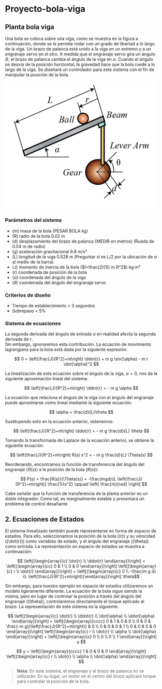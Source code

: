 # Proyecto-bola-viga

## Planta bola viga

Una bola se coloca sobre una viga, como se muestra en la figura a continuación, donde se le permite rodar con un grado de libertad a lo largo de la viga. Un brazo de palanca está unido a la viga en un extremo y a un engranaje servo en el otro. A medida que el engranaje servo gira un ángulo $\Theta$, el brazo de palanca cambia el ángulo de la viga en $\alpha$. Cuando el ángulo se desvía de la posición horizontal, la gravedad hace que la bola ruede a lo largo de la viga. Se diseñará un controlador para este sistema con el fin de manipular la posición de la bola.

![Diagrama del sistema bola-viga](./Imagenes/bola_viga.png)

### Parámetros del sistema 

+ (m) masa de la bola (PESAR BOLA kg)
+ (R) radio de la bola 0.02 m 
+ (d) desplazamiento del brazo de palanca (MEDIR en metros) (Rueda de 0.04 m de radio)
+ (g) aceleración gravitacional 9.8 m/s²
+ (L) longitud de la viga 0.528 m (Preguntar si es L/2 por la ubicación de $\alpha$ al medio de la barra)
+ (J) momento de inercia de la bola ($I=\frac{2}{5} m R^2$) kg·m²
+ (r) coordenada de posición de la bola
+ ($\alpha$) coordenada del ángulo de la viga
+ ($\theta$) coordenada del ángulo del engranaje servo

### Criterios de diseño 

+ Tiempo de establecimiento < 3 segundos
+ Sobrepaso < 5%

### Sistema de ecuaciones

La segunda derivada del ángulo de entrada $\alpha$ en realidad afecta la segunda derivada de $r$.  
Sin embargo, ignoraremos esta contribución. La ecuación de movimiento lagrangiana para la bola está dada por la siguiente expresión:

$$
0 = \left(\frac{J}{R^2}+m\right) \ddot{r} + m g \sin{\alpha} - m r \dot{\alpha}^2
$$

La linealización de esta ecuación sobre el ángulo de la viga, $\alpha = 0$, nos da la siguiente aproximación lineal del sistema:

$$
\left(\frac{J}{R^2}+m\right) \ddot{r} = - m g \alpha
$$

La ecuación que relaciona el ángulo de la viga con el ángulo del engranaje puede aproximarse como lineal mediante la siguiente ecuación:

$$
\alpha = \frac{d}{L}\theta
$$

Sustituyendo esto en la ecuación anterior, obtenemos:

$$
\left(\frac{J}{R^2}+m\right) \ddot{r} = - m g \frac{d}{L} \theta
$$

Tomando la transformada de Laplace de la ecuación anterior, se obtiene la siguiente ecuación:

$$
\left(\frac{J}{R^2}+m\right) R(s) s^2 = - m g \frac{d}{L} \Theta(s)
$$

Reordenando, encontramos la función de transferencia del ángulo del engranaje ($\Theta(s)$) a la posición de la bola ($R(s)$):

$$
P(s) = \frac{R(s)}{\Theta(s)} = -\frac{mgd}{L \left(\frac{J}{R^2}+m\right)} \frac{1}{s^2} \qquad \left[ \frac{m}{rad} \right]
$$

Cabe señalar que la función de transferencia de la planta anterior es un doble integrador. Como tal, es marginalmente estable y presentará un problema de control desafiante.

## 2. Ecuaciones de Estados  

El sistema linealizado también puede representarse en forma de espacio de estados. Para ello, seleccionamos la posición de la bola (\(r\)) y su velocidad (\(\dot{r}\)) como variables de estado, y el ángulo del engranaje (\(\theta\)) como entrada. La representación en espacio de estados se muestra a continuación:  

$$ \left[{\begin{array}{c} \dot{r} \\ \ddot{r} \end{array}}\right] =
\left[{\begin{array}{cc} 0 & 1 \\ 0 & 0 \end{array}}\right]
\left[{\begin{array}{c} r \\ \dot{r} \end{array}}\right] +
\left[{\begin{array}{c} 0 \\ -\frac{m g d}{L
\left(\frac{J}{R^2}+m\right)}\end{array}}\right] \theta$$

Sin embargo, para nuestro ejemplo en espacio de estados utilizaremos un modelo ligeramente diferente. La ecuación de la bola sigue siendo la misma, pero en lugar de controlar la posición a través del ángulo del engranaje (\(\theta\)), controlaremos directamente el torque aplicado al brazo. La representación de este sistema es la siguiente:  

$$ \left[{\begin{array}{c} \dot{r} \\ \ddot{r} \\ \dot{\alpha} \\ \ddot{\alpha} \end{array}}\right] =
\left[{\begin{array}{cccc} 0 & 1 & 0 & 0 \\ 0 & 0 & \frac{-m g}{\left(\frac{J}{R^2}+m\right)} & 0 \\ 0 & 0 & 0 & 1 \\ 0 & 0 & 0 & 0 \end{array}}\right]
\left[{\begin{array}{c} r \\ \dot{r} \\ \alpha \\ \dot{\alpha} \end{array}}\right] +
\left[{\begin{array}{c} 0 \\ 0 \\ 0 \\ 1 \end{array}}\right] u $$

$$ y = \left[{\begin{array}{cccc} 1 & 0 & 0 & 0 \end{array}}\right]
\left[{\begin{array}{c} r \\ \dot{r} \\ \alpha \\ \dot{\alpha}
\end{array}}\right] $$

> **Nota:** En este sistema, el engranaje y el brazo de palanca no se utilizarán. En su lugar, un motor en el centro del brazo aplicará torque para controlar la posición de la bola.

